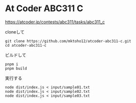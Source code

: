 # At Coder ABC311 C

https://atcoder.jp/contests/abc311/tasks/abc311_c

cloneして

```
git clone https://github.com/mktoho12/atcoder-abc311-c.git
cd atcoder-abc311-c
```

ビルドして
```
pnpm i
pnpm build
```

実行する
```
node dist/index.js < input/sample01.txt
node dist/index.js < input/sample02.txt
node dist/index.js < input/sample03.txt
```
